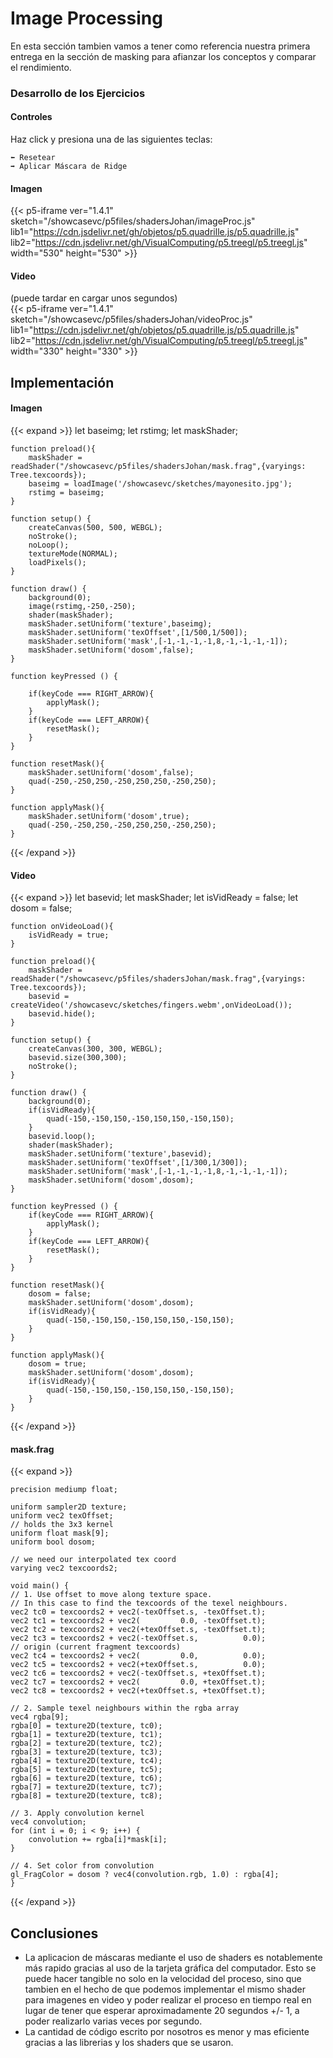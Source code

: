 # Image Processing

En esta sección tambien vamos a tener como referencia nuestra primera entrega en la sección de masking para afianzar los conceptos y comparar el rendimiento.

### **Desarrollo de los Ejercicios**
#### Controles
Haz click y presiona una de las siguientes teclas:

    ⬅️ Resetear
    ➡️ Aplicar Máscara de Ridge

#### Imagen
{{< p5-iframe ver="1.4.1" sketch="/showcasevc/p5files/shadersJohan/imageProc.js" lib1="https://cdn.jsdelivr.net/gh/objetos/p5.quadrille.js/p5.quadrille.js" lib2="https://cdn.jsdelivr.net/gh/VisualComputing/p5.treegl/p5.treegl.js" width="530" height="530" >}}

#### Video 

(puede tardar en cargar unos segundos)     
{{< p5-iframe ver="1.4.1" sketch="/showcasevc/p5files/shadersJohan/videoProc.js" lib1="https://cdn.jsdelivr.net/gh/objetos/p5.quadrille.js/p5.quadrille.js" lib2="https://cdn.jsdelivr.net/gh/VisualComputing/p5.treegl/p5.treegl.js" width="330" height="330" >}}

## Implementación

#### Imagen

{{< expand >}}
    let baseimg;
    let rstimg;
    let maskShader;

    function preload(){
        maskShader = readShader("/showcasevc/p5files/shadersJohan/mask.frag",{varyings: Tree.texcoords});
        baseimg = loadImage('/showcasevc/sketches/mayonesito.jpg');
        rstimg = baseimg;
    }

    function setup() {
        createCanvas(500, 500, WEBGL);
        noStroke();
        noLoop();
        textureMode(NORMAL);
        loadPixels();
    }
    
    function draw() {
        background(0);
        image(rstimg,-250,-250);
        shader(maskShader);
        maskShader.setUniform('texture',baseimg);
        maskShader.setUniform('texOffset',[1/500,1/500]);
        maskShader.setUniform('mask',[-1,-1,-1,-1,8,-1,-1,-1,-1]);
        maskShader.setUniform('dosom',false);
    }

    function keyPressed () {

        if(keyCode === RIGHT_ARROW){
            applyMask();
        }
        if(keyCode === LEFT_ARROW){
            resetMask();
        }
    }

    function resetMask(){
        maskShader.setUniform('dosom',false);
        quad(-250,-250,250,-250,250,250,-250,250);
    }

    function applyMask(){
        maskShader.setUniform('dosom',true);
        quad(-250,-250,250,-250,250,250,-250,250);
    }
{{< /expand >}}

#### Video

{{< expand >}}
    let basevid;
    let maskShader;
    let isVidReady = false;
    let dosom = false;

    function onVideoLoad(){
        isVidReady = true;
    }

    function preload(){
        maskShader = readShader("/showcasevc/p5files/shadersJohan/mask.frag",{varyings: Tree.texcoords});
        basevid = createVideo('/showcasevc/sketches/fingers.webm',onVideoLoad());
        basevid.hide();
    }

    function setup() {
        createCanvas(300, 300, WEBGL);
        basevid.size(300,300);
        noStroke();
    }
    
    function draw() {
        background(0);
        if(isVidReady){
            quad(-150,-150,150,-150,150,150,-150,150);
        }
        basevid.loop();
        shader(maskShader);
        maskShader.setUniform('texture',basevid);
        maskShader.setUniform('texOffset',[1/300,1/300]);
        maskShader.setUniform('mask',[-1,-1,-1,-1,8,-1,-1,-1,-1]);
        maskShader.setUniform('dosom',dosom);
    }

    function keyPressed () {
        if(keyCode === RIGHT_ARROW){
            applyMask();
        }
        if(keyCode === LEFT_ARROW){
            resetMask();
        }
    }

    function resetMask(){
        dosom = false;
        maskShader.setUniform('dosom',dosom);
        if(isVidReady){
            quad(-150,-150,150,-150,150,150,-150,150);
        }
    }

    function applyMask(){
        dosom = true;
        maskShader.setUniform('dosom',dosom);
        if(isVidReady){
            quad(-150,-150,150,-150,150,150,-150,150);
        }
    }

{{< /expand >}}

#### mask.frag

{{< expand >}}

    precision mediump float;

    uniform sampler2D texture;
    uniform vec2 texOffset;
    // holds the 3x3 kernel
    uniform float mask[9];
    uniform bool dosom;

    // we need our interpolated tex coord
    varying vec2 texcoords2;

    void main() {
    // 1. Use offset to move along texture space.
    // In this case to find the texcoords of the texel neighbours.
    vec2 tc0 = texcoords2 + vec2(-texOffset.s, -texOffset.t);
    vec2 tc1 = texcoords2 + vec2(         0.0, -texOffset.t);
    vec2 tc2 = texcoords2 + vec2(+texOffset.s, -texOffset.t);
    vec2 tc3 = texcoords2 + vec2(-texOffset.s,          0.0);
    // origin (current fragment texcoords)
    vec2 tc4 = texcoords2 + vec2(         0.0,          0.0);
    vec2 tc5 = texcoords2 + vec2(+texOffset.s,          0.0);
    vec2 tc6 = texcoords2 + vec2(-texOffset.s, +texOffset.t);
    vec2 tc7 = texcoords2 + vec2(         0.0, +texOffset.t);
    vec2 tc8 = texcoords2 + vec2(+texOffset.s, +texOffset.t);

    // 2. Sample texel neighbours within the rgba array
    vec4 rgba[9];
    rgba[0] = texture2D(texture, tc0);
    rgba[1] = texture2D(texture, tc1);
    rgba[2] = texture2D(texture, tc2);
    rgba[3] = texture2D(texture, tc3);
    rgba[4] = texture2D(texture, tc4);
    rgba[5] = texture2D(texture, tc5);
    rgba[6] = texture2D(texture, tc6);
    rgba[7] = texture2D(texture, tc7);
    rgba[8] = texture2D(texture, tc8);

    // 3. Apply convolution kernel
    vec4 convolution;
    for (int i = 0; i < 9; i++) {
        convolution += rgba[i]*mask[i];
    }

    // 4. Set color from convolution
    gl_FragColor = dosom ? vec4(convolution.rgb, 1.0) : rgba[4]; 
    }

{{< /expand >}}

## Conclusiones

- La aplicacion de máscaras mediante el uso de shaders es notablemente más rapido gracias al uso de la tarjeta gráfica del computador. Esto se puede hacer tangible no solo en la velocidad del proceso, sino que tambien en el hecho de que podemos implementar el mismo shader para imagenes en video y poder realizar el proceso en tiempo real en lugar de tener que esperar aproximadamente 20 segundos +/- 1, a poder realizarlo varias veces por segundo.
- La cantidad de código escrito por nosotros es menor y mas eficiente gracias a las librerias y los shaders que se usaron.
